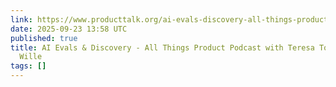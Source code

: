 ```yaml
---
link: https://www.producttalk.org/ai-evals-discovery-all-things-product-podcast-with-teresa-torres-petra-wille/
date: 2025-09-23 13:58 UTC
published: true
title: AI Evals & Discovery - All Things Product Podcast with Teresa Torres & Petra
  Wille
tags: []
---
```



